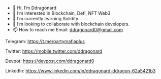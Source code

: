 - 👋 Hi, I’m Ddragonard
- 👀 I’m interested in Blockchain, Defi, NFT Web3
- 🌱 I’m currently learning Solidity. 
- 💞️ I’m looking to collaborate with blockchain developers. 
- 📫 How to reach me
Email: ddragonard0@gmail.com 

Telegram: https://t.me/partymafiaplus

Twitter: https://mobile.twitter.com/ddragonard

Devpot: https://devpost.com/ddragonard0

LinkedIn: https://www.linkedin.com/in/ddragonard-ddragon-62a5421b3
